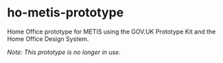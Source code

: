 # ho-metis-prototype
 Home Office prototype for METIS using the GOV.UK Prototype Kit and the Home Office Design System.

 *Note: This prototype is no longer in use.*
